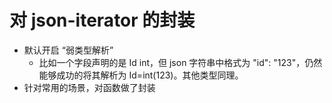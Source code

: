 # 对 json-iterator 的封装
- 默认开启 “弱类型解析”
  - 比如一个字段声明的是 Id int，但 json 字符串中格式为 "id": "123"，仍然能够成功的将其解析为 Id=int(123)。其他类型同理。
- 针对常用的场景，对函数做了封装